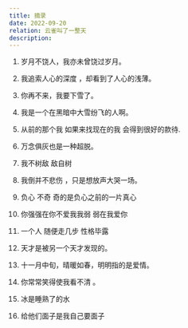 ```yaml
---
title: 摘录
date: 2022-09-20
relation: 云雀叫了一整天
description: 
---
```


1. 岁月不饶人，我亦未曾饶过岁月。

2. 我追索人心的深度 ，却看到了人心的浅薄。

3. 你再不来，我要下雪了。

4. 我是一个在黑暗中大雪纷飞的人啊。

5. 从前的那个我 如果来找现在的我 会得到很好的款待.

6. 万念俱灰也是一种超脱。

7. 我不树敌 敌自树

8. 我倒并不悲伤 ，只是想放声大哭一场。

9. 负心 不奇 奇的是负心之前的一片真心

10. 你强强在你不爱我我弱 弱在我爱你

11. 一个人 随便走几步 性格毕露

12. 天才是被另一个天才发现的。

13. 十一月中旬，晴暖如春，明明指的是爱情。

14. 你常常笑得使我看不清 。

15. 冰是睡熟了的水

16. 给他们面子是我自己要面子
